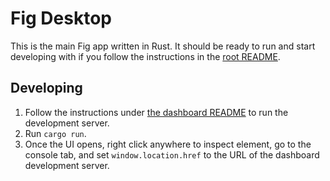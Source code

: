 # Fig Desktop

This is the main Fig app written in Rust. It should be
ready to run and start developing with if you follow the
instructions in the [root README](../README.md).

## Developing

1. Follow the instructions under [the dashboard README](../apps/dashboard/README.md) to run the development server.
1. Run `cargo run`.
1. Once the UI opens, right click anywhere to inspect element, go to the console tab, and set `window.location.href`
to the URL of the dashboard development server.


